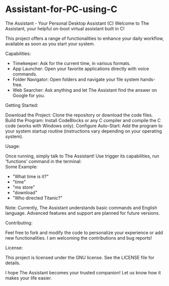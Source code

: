 # Assistant-for-PC-using-C
The Assistant - Your Personal Desktop Assistant (C)
Welcome to The Assistant, your helpful on-boot virtual assistant built in C!

This project offers a range of functionalities to enhance your daily workflow, available as soon as you start your system.

Capabilities:

- Timekeeper: Ask for the current time, in various formats.  
- App Launcher: Open your favorite applications directly with voice commands.  
- Folder Navigator: Open folders and navigate your file system hands-free.  
- Web Searcher: Ask anything and let The Assistant find the answer on Google for you.  

Getting Started:

Download the Project: Clone the repository or download the code files.
Build the Program: Install CodeBlocks or any C compiler and compile the C code (works with Windows only).
Configure Auto-Start: Add the program to your system startup routine (instructions vary depending on your operating system).

Usage:

Once running, simply talk to The Assistant! Use trigger its capabilities, run 'functions' command in the terminal:  
Some Example:  
- "What time is it?"  
- "time"  
- "ms store"  
- "download"  
- "Who directed Titanic?"


Note: Currently, The Assistant understands basic commands and English language. Advanced features and support are planned for future versions.

Contributing:

Feel free to fork and modify the code to personalize your experience or add new functionalities. I am welcoming the contributions and bug reports!

License:

This project is licensed under the GNU license. See the LICENSE file for details.

I hope The Assistant becomes your trusted companion! Let us know how it makes your life easier.
